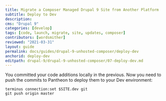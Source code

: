 ```yaml
---
title: Migrate a Composer Managed Drupal 9 Site from Another Platform
subtitle: Deploy to Dev
description: 
cms: "Drupal 9"
categories: [develop]
tags: [code, launch, migrate, site, updates, composer]
contributors: [wordsmither]
reviewed: "2021-03-31"
layout: guide
permalink: docs/guides/drupal-9-unhosted-composer/deploy-dev
anchorid: deploy-dev
editpath: drupal-9/drupal-9-unhosted-composer/07-deploy-dev.md
---
```

You committed your code additions locally in the previous. Now you need to push the commits to Pantheon to deploy them to your Dev environment:

  ```bash{promptUser: user}
  terminus connection:set $SITE.dev git
  git push origin master
  ```